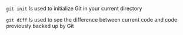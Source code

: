 `git init` Is used to initialize Git in your current directory 

`git diff` Is used to see the difference between current code and code previously backed up by Git